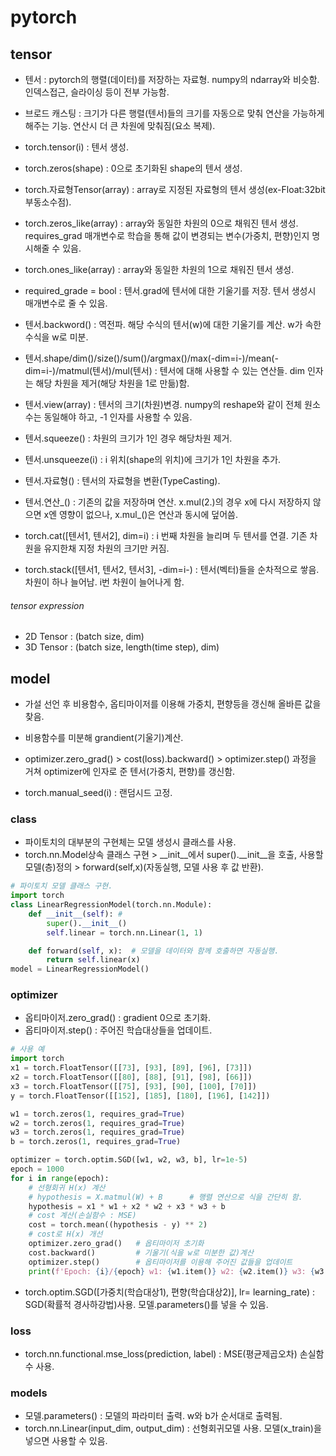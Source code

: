 # pytorch

## tensor
- 텐서 : pytorch의 행렬(데이터)를 저장하는 자료형. numpy의 ndarray와 비슷함. 인덱스접근, 슬라이싱 등이 전부 가능함.
- 브로드 캐스팅 : 크기가 다른 행렬(텐서)들의 크기를 자동으로 맞춰 연산을 가능하게 해주는 기능. 연산시 더 큰 차원에 맞춰짐(요소 복제).

- torch.tensor(i) : 텐서 생성.
- torch.zeros(shape) : 0으로 초기화된 shape의 텐서 생성.

- torch.자료형Tensor(array) : array로 지정된 자료형의 텐서 생성(ex-Float:32bit 부동소수점). 
- torch.zeros_like(array) : array와 동일한 차원의 0으로 채워진 텐서 생성. requires_grad 매개변수로 학습을 통해 값이 변경되는 변수(가중치, 편향)인지 명시해줄 수 있음.
- torch.ones_like(array) : array와 동일한 차원의 1으로 채워진 텐서 생성.
  
- required_grade = bool : 텐서.grad에 텐서에 대한 기울기를 저장. 텐서 생성시 매개변수로 줄 수 있음. 
- 텐서.backword() : 역전파. 해당 수식의 텐서(w)에 대한 기울기를 계산. w가 속한 수식을 w로 미분.

- 텐서.shape/dim()/size()/sum()/argmax()/max(-dim=i-)/mean(-dim=i-)/matmul(텐서)/mul(텐서) : 텐서에 대해 사용할 수 있는 연산들. dim 인자는 해당 차원을 제거(해당 차원을 1로 만듦)함.
- 텐서.view(array) : 텐서의 크기(차원)변경. numpy의 reshape와 같이 전체 원소수는 동일해야 하고, -1 인자를 사용할 수 있음.
- 텐서.squeeze() : 차원의 크기가 1인 경우 해당차원 제거.
- 텐서.unsqueeze(i) : i 위치(shape의 위치)에 크기가 1인 차원을 추가.
- 텐서.자료형() : 텐서의 자료형을 변환(TypeCasting).
- 텐서.연산_() : 기존의 값을 저장하며 연산. x.mul(2.)의 경우 x에 다시 저장하지 않으면 x엔 영향이 없으나, x.mul_()은 연산과 동시에 덮어씀.

- torch.cat(\[텐서1, 텐서2], dim=i) : i 번째 차원을 늘리며 두 텐서를 연결. 기존 차원을 유지한채 지정 차원의 크기만 커짐.
- torch.stack(\[텐서1, 텐서2, 텐서3], -dim=i-) : 텐서(벡터)들을 순차적으로 쌓음. 차원이 하나 늘어남. i번 차원이 늘어나게 함.
  

###### tensor expression
- 2D Tensor : (batch size, dim)
- 3D Tensor : (batch size, length(time step), dim)


## model
- 가설 선언 후 비용함수, 옵티마이저를 이용해 가중치, 편향등을 갱신해 올바른 값을 찾음.
- 비용함수를 미분해 grandient(기울기)계산. 
- optimizer.zero_grad() > cost(loss).backward() > optimizer.step() 과정을 거쳐 optimizer에 인자로 준 텐서(가중치, 편향)를 갱신함.

- torch.manual_seed(i) : 랜덤시드 고정.
### class
- 파이토치의 대부분의 구현체는 모델 생성시 클래스를 사용.
- torch.nn.Model상속 클래스 구현 > __init__에서 super().__init__을 호출, 사용할 모델(층)정의 > forward(self,x)(자동실행, 모델 사용 후 값 반환).
```python
# 파이토치 모델 클래스 구현.
import torch
class LinearRegressionModel(torch.nn.Module):
    def __init__(self): #
        super().__init__()
        self.linear = torch.nn.Linear(1, 1)

    def forward(self, x):  # 모델을 데이터와 함께 호출하면 자동실행.
        return self.linear(x)
model = LinearRegressionModel()
```

### optimizer
- 옵티마이저.zero_grad() : gradient 0으로 초기화.
- 옵티마이저.step() : 주어진 학습대상들을 업데이트.  
```python
# 사용 예
import torch
x1 = torch.FloatTensor([[73], [93], [89], [96], [73]])
x2 = torch.FloatTensor([[80], [88], [91], [98], [66]])
x3 = torch.FloatTensor([[75], [93], [90], [100], [70]])
y = torch.FloatTensor([[152], [185], [180], [196], [142]])

w1 = torch.zeros(1, requires_grad=True)
w2 = torch.zeros(1, requires_grad=True)
w3 = torch.zeros(1, requires_grad=True)
b = torch.zeros(1, requires_grad=True)

optimizer = torch.optim.SGD([w1, w2, w3, b], lr=1e-5)
epoch = 1000
for i in range(epoch):
    # 선형회귀 H(x) 계산
    # hypothesis = X.matmul(W) + B      # 행렬 연산으로 식을 간단히 함.
    hypothesis = x1 * w1 + x2 * w2 + x3 * w3 + b
    # cost 계산(손실함수 : MSE)
    cost = torch.mean((hypothesis - y) ** 2)
    # cost로 H(x) 개선
    optimizer.zero_grad()   # 옵티마이저 초기화
    cost.backward()         # 기울기(식을 w로 미분한 값)계산
    optimizer.step()        # 옵티마이저를 이용해 주어진 값들을 업데이트
    print(f'Epoch: {i}/{epoch} w1: {w1.item()} w2: {w2.item()} w3: {w3.item()} b: {b.item()} Cost: {cost.item()}')
```

- torch.optim.SGD(\[가중치(학습대상1), 편향(학습대상2)], lr= learning_rate) : SGD(확률적 경사하강법)사용. 모델.parameters()를 넣을 수 있음.

### loss
- torch.nn.functional.mse_loss(prediction, label) : MSE(평균제곱오차) 손실함수 사용.

### models
- 모델.parameters() : 모델의 파라미터 출력. w와 b가 순서대로 출력됨. 
- torch.nn.Linear(input_dim, output_dim) : 선형회귀모델 사용. 모델(x_train)을 넣으면 사용할 수 있음.








